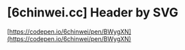 
# [6chinwei.cc] Header by SVG
[https://codepen.io/6chinwei/pen/BWygXN](https://codepen.io/6chinwei/pen/BWygXN)



